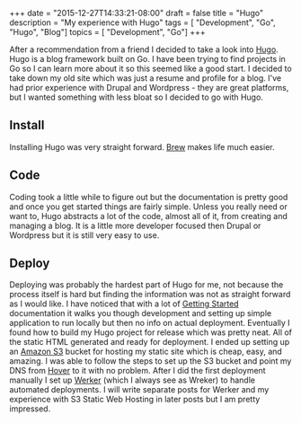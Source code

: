 +++
date = "2015-12-27T14:33:21-08:00"
draft = false
title = "Hugo"
description = "My experience with Hugo"
tags        = [ "Development", "Go", "Hugo", "Blog"]
topics      = [ "Development", "Go"]
+++

After a recommendation from a friend I decided to take a look into [Hugo](https://gohugo.io/). Hugo is a blog framework built on Go. I have been trying to find projects in Go so I can learn more about it so this seemed like a good start. I decided to take down my old site which was just a resume and profile for a blog. I've had prior experience with Drupal and Wordpress - they are great platforms, but I wanted something with less bloat so I decided to go with Hugo.

## Install

Installing Hugo was very straight forward. [Brew](http://brew.sh/) makes life much easier.

## Code

Coding took a little while to figure out but the documentation is pretty good and once you get started things are fairly simple. Unless you really need or want to, Hugo abstracts a lot of the code, almost all of it, from creating and managing a blog. It is a little more developer focused then Drupal or Wordpress but it is still very easy to use.

## Deploy

Deploying was probably the hardest part of Hugo for me, not because the process itself is hard but finding the information was not as straight forward as I would like. I have noticed that with a lot of [Getting Started](https://gohugo.io/overview/quickstart/) documentation it walks you though development and setting up simple application to run locally but then no info on actual deployment. Eventually I found how to build my Hugo project for release which was pretty neat. All of the static HTML generated and ready for deployment. I ended up setting up an [Amazon S3](http://docs.aws.amazon.com/AmazonS3/latest/dev/WebsiteHosting.html) bucket for hosting my static site which is cheap, easy, and amazing. I was able to follow the steps to set up the S3 bucket and point my DNS from [Hover](https://www.hover.com) to it with no problem. After I did the first deployment manually I set up [Werker](https://app.wercker.com/) (which I always see as Wreker) to handle automated deployments. I will write separate posts for Werker and my experience with S3 Static Web Hosting in later posts but I am pretty impressed.
